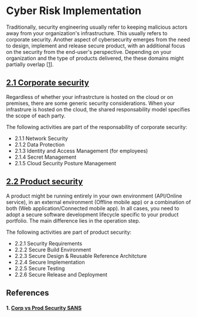 # Cyber Risk Implementation

Traditionally, security engineering usually refer to keeping malicious actors away from your organization's infrastructure. This usually refers to corporate security. Another aspect of cybersecurity emerges from the need to design, implement and release secure product, with an additional focus on the security from the end-user's perspective. Depending on your organization and the type of products delivered, the these domains might partially overlap [[1](#1-corp-vs-prod-security-sans)].

## [2.1 Corporate security](2-1-corporate-security.md)
Regardless of whether your infrastrcture is hosted on the cloud or on premises, there are some generic security considerations. When your infrastrure is hosted on the cloud, the shared responsability model specifies the scope of each party. 

The following activities are part of the responsability of corporate security: 
* 2.1.1 Network Security
* 2.1.2 Data Protection
* 2.1.3 Identity and Access Management (for employees)
* 2.1.4 Secret Management
* 2.1.5 Cloud Security Posture Management

## [2.2 Product security](2-2-product-security.md)
A product might be running entirely in your own environment (API/Online service), in an external environment (Offline mobile app) or a combination of both (Web application/Connected mobile app). In all cases, you need to adopt a secure software development lifecycle specific to your product portfolio. The main difference lies in the operation step. 

The following activities are part of product security: 
* 2.2.1 Security Requirements
* 2.2.2 Secure Build Environment
* 2.2.3 Secure Design & Reusable Reference Architcture
* 2.2.4 Secure Implementation 
* 2.2.5 Secure Testing 
* 2.2.6 Secure Release and Deployment

## References
#### 1. [Corp vs Prod Security SANS](https://www.sans.org/white-papers/34237/)
